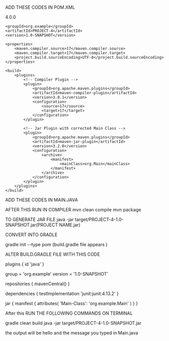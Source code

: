 ADD THESE CODES IN POM.XML 

<project xmlns="http://maven.apache.org/POM/4.0.0"
         xmlns:xsi="http://www.w3.org/2001/XMLSchema-instance"
         xsi:schemaLocation="http://maven.apache.org/POM/4.0.0 http://maven.apache.org/xsd/maven-4.0.0.xsd">
    <modelVersion>4.0.0</modelVersion>

    <groupId>org.example</groupId>
    <artifactId>PROJECT-4</artifactId>
    <version>1.0-SNAPSHOT</version>

    <properties>
        <maven.compiler.source>17</maven.compiler.source>
        <maven.compiler.target>17</maven.compiler.target>
        <project.build.sourceEncoding>UTF-8</project.build.sourceEncoding>
    </properties>

    <build>
        <plugins>
            <!-- Compiler Plugin -->
            <plugin>
                <groupId>org.apache.maven.plugins</groupId>
                <artifactId>maven-compiler-plugin</artifactId>
                <version>3.8.1</version>
                <configuration>
                    <source>17</source>
                    <target>17</target>
                </configuration>
            </plugin>

            <!-- Jar Plugin with corrected Main Class -->
            <plugin>
                <groupId>org.apache.maven.plugins</groupId>
                <artifactId>maven-jar-plugin</artifactId>
                <version>3.2.0</version>
                <configuration>
                    <archive>
                        <manifest>
                            <mainClass>org.Main</mainClass>
                        </manifest>
                    </archive>
                </configuration>
            </plugin>
        </plugins>
    </build>
</project>

ADD THESE CODES IN MAIN.JAVA 

AFTER THIS RUN IN COMPILER 
mvn clean compile 
mvn package

TO GENERATE JAR FILE 
java -jar target/PROJECT-4-1.0-SNAPSHOT.jar(PROJECT NAME.jar)

CONVERT INTO GRADLE 

gradle init --type pom 
(build.gradle file appears )

ALTER BUILD.GRADLE  FILE WITH THIS CODE 

plugins {
    id 'java'
}

group = 'org.example'
version = '1.0-SNAPSHOT'

repositories {
    mavenCentral()
}

dependencies {
    testImplementation 'junit:junit:4.13.2'
}

jar {
    manifest {
        attributes(
                'Main-Class': 'org.example.Main'
        )
    }
}

After this RUN THE FOLLOWING COMMANDS ON TERMINAL 

gradle clean build
java -jar target/PROJECT-4-1.0-SNAPSHOT.jar 


the output will be hello and the message you typed in Main.java
